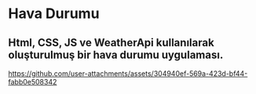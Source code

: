 # Hava Durumu
## Html, CSS, JS ve WeatherApi kullanılarak oluşturulmuş bir hava durumu uygulaması.

https://github.com/user-attachments/assets/304940ef-569a-423d-bf44-fabb0e508342
